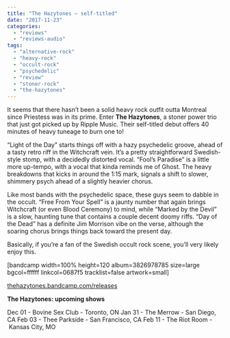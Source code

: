 ```yaml
---
title: "The Hazytones – self-titled"
date: "2017-11-23"
categories: 
  - "reviews"
  - "reviews-audio"
tags: 
  - "alternative-rock"
  - "heavy-rock"
  - "occult-rock"
  - "psychedelic"
  - "review"
  - "stoner-rock"
  - "the-hazytones"
---
```


It seems that there hasn’t been a solid heavy rock outfit outta Montreal since Priestess was in its prime. Enter **The Hazytones**, a stoner power trio that just got picked up by Ripple Music. Their self-titled debut offers 40 minutes of heavy tuneage to burn one to!

“Light of the Day” starts things off with a hazy psychedelic groove, ahead of a tasty retro riff in the Witchcraft vein. It’s a pretty straightforward Swedish-style stomp, with a decidedly distorted vocal. “Fool’s Paradise” is a little more up-tempo, with a vocal that kinda reminds me of Ghost. The heavy breakdowns that kicks in around the 1:15 mark, signals a shift to slower, shimmery psych ahead of a slightly heavier chorus.

Like most bands with the psychedelic space, these guys seem to dabble in the occult. “Free From Your Spell” is a jaunty number that again brings Witchcraft (or even Blood Ceremony) to mind, while “Marked by the Devil” is a slow, haunting tune that contains a couple decent doomy riffs. “Day of the Dead” has a definite Jim Morrison vibe on the verse, although the soaring chorus brings things back toward the present day.

Basically, if you’re a fan of the Swedish occult rock scene, you’ll very likely enjoy this.

\[bandcamp width=100% height=120 album=3826978785 size=large bgcol=ffffff linkcol=0687f5 tracklist=false artwork=small\]

[thehazytones.bandcamp.com/releases](https://thehazytones.bandcamp.com/releases)

**The Hazytones: upcoming shows**

Dec 01 - Bovine Sex Club - Toronto, ON Jan 31 - The Merrow - San Diego, CA Feb 03 - Thee Parkside - San Francisco, CA Feb 11 - The Riot Room - Kansas City, MO
